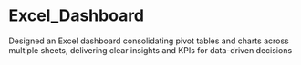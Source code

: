 # Excel_Dashboard
Designed an Excel dashboard consolidating pivot tables and charts across multiple sheets, delivering clear insights and KPIs for data-driven decisions
